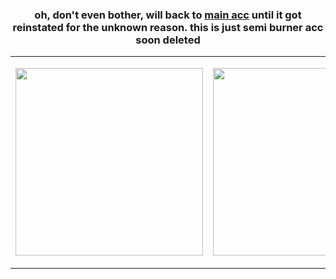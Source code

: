 ### <div align="center">oh, don't even bother, will back to [main acc](https://github.com/archangel-12) until it got reinstated for the unknown reason. this is just semi burner acc soon deleted</div>

<table align="center">
  <tr>
    <td>
      <p align="left">
        <a href="https://github.com/kittinan/spotify-github-profile">
          <img src="https://spotify-github-profile.kittinanx.com/api/view.svg?uid=qtaj6brxfgf51fl3iwa9er3ef&cover_image=true&theme=compact&show_offline=false&background_color=121212&interchange=true" width="300px" />
        </a>
      </p>
    </td>
    <td>
      <a href="https://lanyard.cnrad.dev">
          <img src="https://lanyard.cnrad.dev/api/1086625985761382430?theme=dark&hideDiscrim=true&borderRadius=30px&idleMessage=either%20hunting%20some%20good/offensive%20memes%20or%20plotting%20something%20bad%20for%20personal%20benefit" width="300px" />
        </a>
    </td>
  </tr>
</table>
